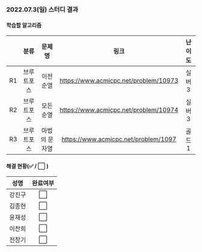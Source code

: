 ### 2022.07.3(일) 스터디 결과

#### 학습할 알고리즘

|      | 분류 |    문제명    |                 링크                  | 난이도  |
| :--: | :--: | :----------: | :-----------------------------------: | :-----: |
|  R1  | 브루트포스 | 이전 순열 | https://www.acmicpc.net/problem/10973 | 실버3 |
|  R2  | 브루트포스 | 모든 순열  | https://www.acmicpc.net/problem/10974 | 실버3 |
|  R3  | 브루트포스 | 마법의 문자열 | https://www.acmicpc.net/problem/1097 | 골드1 |

#### 해결 현황(:white_check_mark: / :white_large_square:  )

|  성명  |       완료여부       |
| :----: | :------------------: |
| 강진구 |  :white_large_square: |
| 김종현 | :white_large_square: |
| 윤재성 |  :white_large_square: |
| 이찬희 | :white_large_square: |
| 전창기 |  :white_large_square: |

